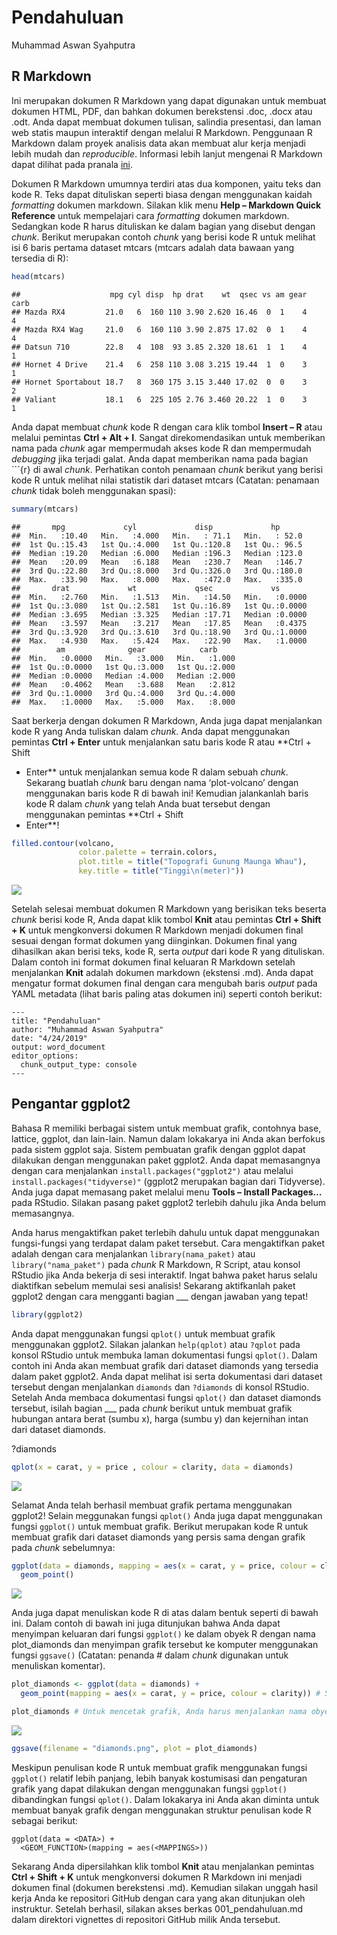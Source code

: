 Pendahuluan
================
Muhammad Aswan Syahputra

## R Markdown

Ini merupakan dokumen R Markdown yang dapat digunakan untuk membuat
dokumen HTML, PDF, dan bahkan dokumen berekstensi .doc, .docx atau .odt.
Anda dapat membuat dokumen tulisan, salindia presentasi, dan laman web
statis maupun interaktif dengan melalui R Markdown. Penggunaan R
Markdown dalam proyek analisis data akan membuat alur kerja menjadi
lebih mudah dan *reproducible*. Informasi lebih lanjut mengenai R
Markdown dapat dilihat pada pranala [ini](http://rmarkdown.rstudio.com).

Dokumen R Markdown umumnya terdiri atas dua komponen, yaitu teks dan
kode R. Teks dapat dituliskan seperti biasa dengan menggunakan kaidah
*formatting* dokumen markdown. Silakan klik menu **Help – Markdown Quick
Reference** untuk mempelajari cara *formatting* dokumen markdown.
Sedangkan kode R harus dituliskan ke dalam bagian yang disebut dengan
*chunk*. Berikut merupakan contoh *chunk* yang berisi kode R untuk
melihat isi 6 baris pertama dataset mtcars (mtcars adalah data bawaan
yang tersedia di
    R):

``` r
head(mtcars) 
```

    ##                    mpg cyl disp  hp drat    wt  qsec vs am gear carb
    ## Mazda RX4         21.0   6  160 110 3.90 2.620 16.46  0  1    4    4
    ## Mazda RX4 Wag     21.0   6  160 110 3.90 2.875 17.02  0  1    4    4
    ## Datsun 710        22.8   4  108  93 3.85 2.320 18.61  1  1    4    1
    ## Hornet 4 Drive    21.4   6  258 110 3.08 3.215 19.44  1  0    3    1
    ## Hornet Sportabout 18.7   8  360 175 3.15 3.440 17.02  0  0    3    2
    ## Valiant           18.1   6  225 105 2.76 3.460 20.22  1  0    3    1

Anda dapat membuat *chunk* kode R dengan cara klik tombol **Insert – R**
atau melalui pemintas **Ctrl + Alt + I**. Sangat direkomendasikan untuk
memberikan nama pada *chunk* agar mempermudah akses kode R dan
mempermudah *debugging* jika terjadi galat. Anda dapat memberikan nama
pada bagian \`\`\`{r} di awal *chunk*. Perhatikan contoh penamaan
*chunk* berikut yang berisi kode R untuk melihat nilai statistik dari
dataset mtcars (Catatan: penamaan *chunk* tidak boleh menggunakan
spasi):

``` r
summary(mtcars)
```

    ##       mpg             cyl             disp             hp       
    ##  Min.   :10.40   Min.   :4.000   Min.   : 71.1   Min.   : 52.0  
    ##  1st Qu.:15.43   1st Qu.:4.000   1st Qu.:120.8   1st Qu.: 96.5  
    ##  Median :19.20   Median :6.000   Median :196.3   Median :123.0  
    ##  Mean   :20.09   Mean   :6.188   Mean   :230.7   Mean   :146.7  
    ##  3rd Qu.:22.80   3rd Qu.:8.000   3rd Qu.:326.0   3rd Qu.:180.0  
    ##  Max.   :33.90   Max.   :8.000   Max.   :472.0   Max.   :335.0  
    ##       drat             wt             qsec             vs        
    ##  Min.   :2.760   Min.   :1.513   Min.   :14.50   Min.   :0.0000  
    ##  1st Qu.:3.080   1st Qu.:2.581   1st Qu.:16.89   1st Qu.:0.0000  
    ##  Median :3.695   Median :3.325   Median :17.71   Median :0.0000  
    ##  Mean   :3.597   Mean   :3.217   Mean   :17.85   Mean   :0.4375  
    ##  3rd Qu.:3.920   3rd Qu.:3.610   3rd Qu.:18.90   3rd Qu.:1.0000  
    ##  Max.   :4.930   Max.   :5.424   Max.   :22.90   Max.   :1.0000  
    ##        am              gear            carb      
    ##  Min.   :0.0000   Min.   :3.000   Min.   :1.000  
    ##  1st Qu.:0.0000   1st Qu.:3.000   1st Qu.:2.000  
    ##  Median :0.0000   Median :4.000   Median :2.000  
    ##  Mean   :0.4062   Mean   :3.688   Mean   :2.812  
    ##  3rd Qu.:1.0000   3rd Qu.:4.000   3rd Qu.:4.000  
    ##  Max.   :1.0000   Max.   :5.000   Max.   :8.000

Saat berkerja dengan dokumen R Markdown, Anda juga dapat menjalankan
kode R yang Anda tuliskan dalam *chunk*. Anda dapat menggunakan pemintas
**Ctrl + Enter** untuk menjalankan satu baris kode R atau **Ctrl + Shift
+ Enter** untuk menjalankan semua kode R dalam sebuah *chunk*. Sekarang
buatlah *chunk* baru dengan nama ‘plot-volcano’ dengan menggunakan baris
kode R di bawah ini\! Kemudian jalankanlah baris kode R dalam *chunk*
yang telah Anda buat tersebut dengan menggunakan pemintas **Ctrl + Shift
+ Enter**\!

``` r
filled.contour(volcano,
               color.palette = terrain.colors, 
               plot.title = title("Topografi Gunung Maunga Whau"), 
               key.title = title("Tinggi\n(meter)"))
```

<img src="001_pendahuluan_files/figure-gfm/unnamed-chunk-2-1.png" style="display: block; margin: auto;" />

Setelah selesai membuat dokumen R Markdown yang berisikan teks beserta
*chunk* berisi kode R, Anda dapat klik tombol **Knit** atau pemintas
**Ctrl + Shift + K** untuk mengkonversi dokumen R Markdown menjadi
dokumen final sesuai dengan format dokumen yang diinginkan. Dokumen
final yang dihasilkan akan berisi teks, kode R, serta *output* dari kode
R yang dituliskan. Dalam contoh ini format dokumen final keluaran R
Markdown setelah menjalankan **Knit** adalah dokumen markdown (ekstensi
.md). Anda dapat mengatur format dokumen final dengan cara mengubah
baris *output* pada YAML metadata (lihat baris paling atas dokumen ini)
seperti contoh berikut:

    ---
    title: "Pendahuluan"
    author: "Muhammad Aswan Syahputra"
    date: "4/24/2019"
    output: word_document
    editor_options: 
      chunk_output_type: console
    ---

## Pengantar ggplot2

Bahasa R memiliki berbagai sistem untuk membuat grafik, contohnya base,
lattice, ggplot, dan lain-lain. Namun dalam lokakarya ini Anda akan
berfokus pada sistem ggplot saja. Sistem pembuatan grafik dengan ggplot
dapat dilakukan dengan menggunakan paket ggplot2. Anda dapat memasangnya
dengan cara menjalankan `install.packages("ggplot2")` atau melalui
`install.packages("tidyverse)"` (ggplot2 merupakan bagian dari
Tidyverse). Anda juga dapat memasang paket melalui menu **Tools –
Install Packages…** pada RStudio. Silakan pasang paket ggplot2 terlebih
dahulu jika Anda belum memasangnya.

Anda harus mengaktifkan paket terlebih dahulu untuk dapat menggunakan
fungsi-fungsi yang terdapat dalam paket tersebut. Cara mengaktifkan
paket adalah dengan cara menjalankan `library(nama_paket)` atau
`library("nama_paket")` pada *chunk* R Markdown, R Script, atau konsol
RStudio jika Anda bekerja di sesi interaktif. Ingat bahwa paket harus
selalu diaktifkan sebelum memulai sesi analisis\! Sekarang aktifkanlah
paket ggplot2 dengan cara mengganti bagian \_\_\_ dengan jawaban yang
tepat\!

``` r
library(ggplot2)
```

Anda dapat menggunakan fungsi `qplot()` untuk membuat grafik menggunakan
ggplot2. Silakan jalankan `help(qplot)` atau `?qplot` pada konsol
RStudio untuk membuka laman dokumentasi fungsi `qplot()`. Dalam contoh
ini Anda akan membuat grafik dari dataset diamonds yang tersedia dalam
paket ggplot2. Anda dapat melihat isi serta dokumentasi dari dataset
tersebut dengan menjalankan `diamonds` dan `?diamonds` di konsol
RStudio. Setelah Anda membaca dokumentasi fungsi `qplot()` dan dataset
diamonds tersebut, isilah bagian \_\_\_ pada *chunk* berikut untuk
membuat grafik hubungan antara berat (sumbu x), harga (sumbu y) dan
kejernihan intan dari dataset
diamonds.

?diamonds

``` r
qplot(x = carat, y = price , colour = clarity, data = diamonds)
```

<img src="001_pendahuluan_files/figure-gfm/plot-diamonds1-1.png" style="display: block; margin: auto;" />

Selamat Anda telah berhasil membuat grafik pertama menggunakan ggplot2\!
Selain meggunakan fungsi `qplot()` Anda juga dapat menggunakan fungsi
`ggplot()` untuk membuat grafik. Berikut merupakan kode R untuk membuat
grafik dari dataset diamonds yang persis sama dengan grafik pada *chunk*
sebelumnya:

``` r
ggplot(data = diamonds, mapping = aes(x = carat, y = price, colour = clarity)) +
  geom_point()
```

<img src="001_pendahuluan_files/figure-gfm/plot-diamonds2-1.png" style="display: block; margin: auto;" />

Anda juga dapat menuliskan kode R di atas dalam bentuk seperti di bawah
ini. Dalam contoh di bawah ini juga ditunjukan bahwa Anda dapat
menyimpan keluaran dari fungsi `ggplot()` ke dalam obyek R dengan nama
plot\_diamonds dan menyimpan grafik tersebut ke komputer menggunakan
fungsi `ggsave()` (Catatan: penanda \# dalam *chunk* digunakan untuk
menuliskan komentar).

``` r
plot_diamonds <- ggplot(data = diamonds) +
  geom_point(mapping = aes(x = carat, y = price, colour = clarity)) # Saat output disimpan ke dalam obyek R, grafik tidak otomatis dicetak

plot_diamonds # Untuk mencetak grafik, Anda harus menjalankan nama obyek R yang sebelumnya dibuat
```

<img src="001_pendahuluan_files/figure-gfm/plot-diamonds3-1.png" style="display: block; margin: auto;" />

``` r
ggsave(filename = "diamonds.png", plot = plot_diamonds)
```

Meskipun penulisan kode R untuk membuat grafik menggunakan fungsi
`ggplot()` relatif lebih panjang, lebih banyak kostumisasi dan
pengaturan grafik yang dapat dilakukan dengan menggunakan fungsi
`ggplot()` dibandingkan fungsi `qplot()`. Dalam lokakarya ini Anda akan
diminta untuk membuat banyak grafik dengan menggunakan struktur
penulisan kode R sebagai berikut:

``` 
ggplot(data = <DATA>) +
  <GEOM_FUNCTION>(mapping = aes(<MAPPINGS>))  
```

Sekarang Anda dipersilahkan klik tombol **Knit** atau menjalankan
pemintas **Ctrl + Shift + K** untuk mengkonversi dokumen R Markdown ini
menjadi dokumen final (dokumen berekstensi .md). Kemudian silakan unggah
hasil kerja Anda ke repositori GitHub dengan cara yang akan ditunjukan
oleh instruktur. Setelah berhasil, silakan akses berkas
001\_pendahuluan.md dalam direktori vignettes di repositori GitHub milik
Anda tersebut.
